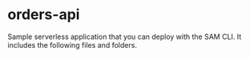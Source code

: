 # orders-api

Sample serverless application that you can deploy with the SAM CLI. It includes the following files and folders.